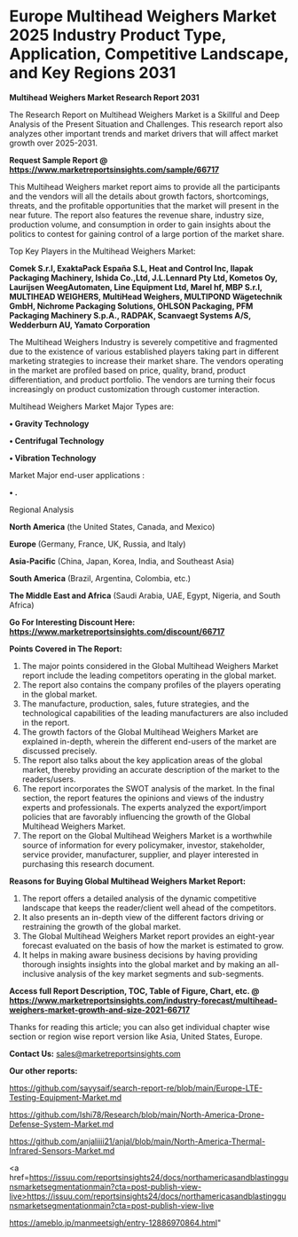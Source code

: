 # Europe Multihead Weighers Market 2025 Industry Product Type, Application, Competitive Landscape, and Key Regions 2031

<strong>Multihead Weighers Market Research Report 2031</strong>

The Research Report on Multihead Weighers Market is a Skillful and Deep Analysis of the Present Situation and Challenges. This research report also analyzes other important trends and market drivers that will affect market growth over 2025-2031.

<strong>Request Sample Report @ <a href=https://www.marketreportsinsights.com/sample/66717>https://www.marketreportsinsights.com/sample/66717</a></strong>

This Multihead Weighers market report aims to provide all the participants and the vendors will all the details about growth factors, shortcomings, threats, and the profitable opportunities that the market will present in the near future. The report also features the revenue share, industry size, production volume, and consumption in order to gain insights about the politics to contest for gaining control of a large portion of the market share.

Top Key Players in the Multihead Weighers Market:

<strong>Comek S.r.l, ExaktaPack España S.L, Heat and Control Inc, Ilapak Packaging Machinery, Ishida Co.,Ltd, J.L.Lennard Pty Ltd, Kometos Oy, Laurijsen WeegAutomaten, Line Equipment Ltd, Marel hf, MBP S.r.l, MULTIHEAD WEIGHERS, MultiHead Weighers, MULTIPOND Wägetechnik GmbH, Nichrome Packaging Solutions, OHLSON Packaging, PFM Packaging Machinery S.p.A., RADPAK, Scanvaegt Systems A/S, Wedderburn AU, Yamato Corporation</strong>

The Multihead Weighers Industry is severely competitive and fragmented due to the existence of various established players taking part in different marketing strategies to increase their market share. The vendors operating in the market are profiled based on price, quality, brand, product differentiation, and product portfolio. The vendors are turning their focus increasingly on product customization through customer interaction.

Multihead Weighers Market Major Types are:

<strong>• Gravity Technology

• Centrifugal Technology

• Vibration Technology</strong>

Market Major end-user applications :

<strong>• .</strong>

Regional Analysis

</u><strong><b>North America</b></strong> (the United States, Canada, and Mexico)

<strong><b>Europe </b></strong>(Germany, France, UK, Russia, and Italy)

<strong><b>Asia-Pacific</b></strong> (China, Japan, Korea, India, and Southeast Asia)

<strong><b>South America</b></strong> (Brazil, Argentina, Colombia, etc.)

<strong><b>The Middle East and Africa</b></strong> (Saudi Arabia, UAE, Egypt, Nigeria, and South Africa)

<strong>Go For Interesting Discount Here: <a href=https://www.marketreportsinsights.com/discount/66717>https://www.marketreportsinsights.com/discount/66717</a></strong>

<strong>Points Covered in The Report:</strong>
<ol>
  <li>The major points considered in the Global Multihead Weighers Market report include the leading competitors operating in the global market.</li>
  <li>The report also contains the company profiles of the players operating in the global market.</li>
  <li>The manufacture, production, sales, future strategies, and the technological capabilities of the leading manufacturers are also included in the report.</li>
  <li>The growth factors of the Global Multihead Weighers Market are explained in-depth, wherein the different end-users of the market are discussed precisely.</li>
  <li>The report also talks about the key application areas of the global market, thereby providing an accurate description of the market to the readers/users.</li>
  <li>The report incorporates the SWOT analysis of the market. In the final section, the report features the opinions and views of the industry experts and professionals. The experts analyzed the export/import policies that are favorably influencing the growth of the Global Multihead Weighers Market.</li>
  <li>The report on the Global Multihead Weighers Market is a worthwhile source of information for every policymaker, investor, stakeholder, service provider, manufacturer, supplier, and player interested in purchasing this research document.</li>
</ol>
<strong>Reasons for Buying Global Multihead Weighers Market Report:</strong>

<ol>
  <li>The report offers a detailed analysis of the dynamic competitive landscape that keeps the reader/client well ahead of the competitors.</li>
  <li>It also presents an in-depth view of the different factors driving or restraining the growth of the global market.</li>
  <li>The Global Multihead Weighers Market report provides an eight-year forecast evaluated on the basis of how the market is estimated to grow.</li>
  <li>It helps in making aware business decisions by having providing thorough insights insights into the global market and by making an all-inclusive analysis of the key market segments and sub-segments.</li>
</ol>
<strong>Access full Report Description, TOC, Table of Figure, Chart, etc. @ <a href=https://www.marketreportsinsights.com/industry-forecast/multihead-weighers-market-growth-and-size-2021-66717>https://www.marketreportsinsights.com/industry-forecast/multihead-weighers-market-growth-and-size-2021-66717</a></strong>


Thanks for reading this article; you can also get individual chapter wise section or region wise report version like Asia, United States, Europe.

<strong>Contact Us:</strong>
sales@marketreportsinsights.com

<strong>Our other reports:</strong>

<a href=https://github.com/sayysaif/search-report-re/blob/main/Europe-LTE-Testing-Equipment-Market.md>https://github.com/sayysaif/search-report-re/blob/main/Europe-LTE-Testing-Equipment-Market.md</a>

<a href=https://github.com/Ishi78/Research/blob/main/North-America-Drone-Defense-System-Market.md>https://github.com/Ishi78/Research/blob/main/North-America-Drone-Defense-System-Market.md</a>

<a href=https://github.com/anjaliiii21/anjal/blob/main/North-America-Thermal-Infrared-Sensors-Market.md>https://github.com/anjaliiii21/anjal/blob/main/North-America-Thermal-Infrared-Sensors-Market.md</a>

<a href=https://issuu.com/reportsinsights24/docs/northamericasandblastinggunsmarketsegmentationmain?cta=post-publish-view-live>https://issuu.com/reportsinsights24/docs/northamericasandblastinggunsmarketsegmentationmain?cta=post-publish-view-live</a>

<a href=https://ameblo.jp/manmeetsigh/entry-12886970864.html>https://ameblo.jp/manmeetsigh/entry-12886970864.html</a>"
